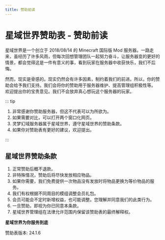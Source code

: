 ```yaml
---
title: 赞助前读
---
```


# 星域世界赞助表 - 赞助前读

星域世界是一个创立于 2018/08/14 的 Minecraft 国际版 Mod 服务器。一路走来，虽经历了许多风雨，但每次回想管理团队一起努力奋斗，让服务器变的更好的情景，都会觉得这是一件有意义的事，看到玩家在服务器中收获快乐，我们不后悔。

然而，现实是骨感的。现实仍然会有许多因素，制约着我们的前进。所以，你的赞助会给予我们支持。我们会将你的赞助用于服务器维护、提高管理组积极性等。
欢迎提出你的宝贵意见。我们不会放弃真心想玩这个服务器的玩家。

::: tip

1. 非常感谢你赞助服务器，但这不代表可以为所欲为。
2. 如果需要对比，可以打开两个窗口化网页。
3. 灵梦幻域服务器属于星域世界，遵守星域世界的赞助条款。
4. 如果你对赞助表有更好的建议，欢迎提出。

:::

## 星域世界赞助条款

1. 正常赞助后概不退款。
2. 非特殊情况，赞助后将尽快发放相应物品。
3. 如果你需要，我们免费提供一次物品没有发放时将物品更换为等价物品的服务。
4. 我们有权根据不同周目的模组调整会员礼包。
5. 会员可能会不定时新增权益，也可能调整。您理解并同意我们的此类行为。
6. 一旦赞助，即视为你已同意本条款。 
7. 星域世界管理组在法律允许范围内保留该赞助表的最终解释权。



**星域世界为你服务到底**

赞助表版本: 24.1.6